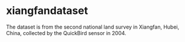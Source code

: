 # xiangfandataset
The dataset is from the second national land survey in Xiangfan, Hubei, China, collected by the QuickBird sensor in 2004.
